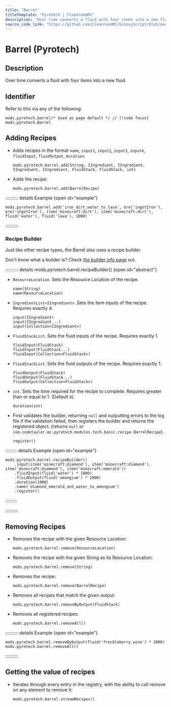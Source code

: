 ```yaml
---
title: "Barrel"
titleTemplate: "Pyrotech | CleanroomMC"
description: "Over time converts a fluid with four items into a new fluid."
source_code_link: "https://github.com/CleanroomMC/GroovyScript/blob/master/src/main/java/com/cleanroommc/groovyscript/compat/mods/pyrotech/Barrel.java"
---
```


# Barrel (Pyrotech)

## Description

Over time converts a fluid with four items into a new fluid.

## Identifier

Refer to this via any of the following:

```groovy:no-line-numbers {1}
mods.pyrotech.barrel/* Used as page default */ // [!code focus]
mods.pyrotech.Barrel
```


## Adding Recipes

- Adds recipes in the format `name`, `input1`, `input2`, `input3`, `input4`, `fluidInput`, `fluidOutput`, `duration`:

    ```groovy:no-line-numbers
    mods.pyrotech.barrel.add(String, IIngredient, IIngredient, IIngredient, IIngredient, FluidStack, FluidStack, int)
    ```

- Adds the recipe:

    ```groovy:no-line-numbers
    mods.pyrotech.barrel.add(BarrelRecipe)
    ```

:::::::::: details Example {open id="example"}
```groovy:no-line-numbers
mods.pyrotech.barrel.add('iron_dirt_water_to_lava', ore('ingotIron'), ore('ingotIron'), item('minecraft:dirt'), item('minecraft:dirt'), fluid('water'), fluid('lava'), 1000)
```

::::::::::

### Recipe Builder

Just like other recipe types, the Barrel also uses a recipe builder.

Don't know what a builder is? Check [the builder info page](../../getting_started/builder.md) out.

:::::::::: details mods.pyrotech.barrel.recipeBuilder() {open id="abstract"}
- `ResourceLocation`. Sets the Resource Location of the recipe.

    ```groovy:no-line-numbers
    name(String)
    name(ResourceLocation)
    ```

- `IngredientList<IIngredient>`. Sets the item inputs of the recipe. Requires exactly 4.

    ```groovy:no-line-numbers
    input(IIngredient)
    input(IIngredient...)
    input(Collection<IIngredient>)
    ```

- `FluidStackList`. Sets the fluid inputs of the recipe. Requires exactly 1.

    ```groovy:no-line-numbers
    fluidInput(FluidStack)
    fluidInput(FluidStack...)
    fluidInput(Collection<FluidStack>)
    ```

- `FluidStackList`. Sets the fluid outputs of the recipe. Requires exactly 1.

    ```groovy:no-line-numbers
    fluidOutput(FluidStack)
    fluidOutput(FluidStack...)
    fluidOutput(Collection<FluidStack>)
    ```

- `int`. Sets the time required for the recipe to complete. Requires greater than or equal to 1. (Default `0`).

    ```groovy:no-line-numbers
    duration(int)
    ```

- First validates the builder, returning `null` and outputting errors to the log file if the validation failed, then registers the builder and returns the registered object. (returns `null` or `com.codetaylor.mc.pyrotech.modules.tech.basic.recipe.BarrelRecipe`).

    ```groovy:no-line-numbers
    register()
    ```

::::::::: details Example {open id="example"}
```groovy:no-line-numbers
mods.pyrotech.barrel.recipeBuilder()
    .input(item('minecraft:diamond'), item('minecraft:diamond'), item('minecraft:diamond'), item('minecraft:emerald'))
    .fluidInput(fluid('water') * 1000)
    .fluidOutput(fluid('amongium') * 1000)
    .duration(1000)
    .name('diamond_emerald_and_water_to_amongium')
    .register()
```

:::::::::

::::::::::

## Removing Recipes

- Removes the recipe with the given Resource Location:

    ```groovy:no-line-numbers
    mods.pyrotech.barrel.remove(ResourceLocation)
    ```

- Removes the recipe with the given String as its Resource Location:

    ```groovy:no-line-numbers
    mods.pyrotech.barrel.remove(String)
    ```

- Removes the recipe:

    ```groovy:no-line-numbers
    mods.pyrotech.barrel.remove(BarrelRecipe)
    ```

- Removes all recipes that match the given output:

    ```groovy:no-line-numbers
    mods.pyrotech.barrel.removeByOutput(FluidStack)
    ```

- Removes all registered recipes:

    ```groovy:no-line-numbers
    mods.pyrotech.barrel.removeAll()
    ```

:::::::::: details Example {open id="example"}
```groovy:no-line-numbers
mods.pyrotech.barrel.removeByOutput(fluid('freckleberry_wine') * 1000)
mods.pyrotech.barrel.removeAll()
```

::::::::::

## Getting the value of recipes

- Iterates through every entry in the registry, with the ability to call remove on any element to remove it:

    ```groovy:no-line-numbers
    mods.pyrotech.barrel.streamRecipes()
    ```
